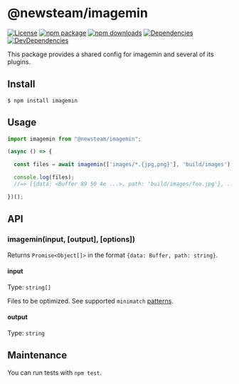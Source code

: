 # @newsteam/imagemin

[![License](https://img.shields.io/npm/l/@newsteam/imagemin.svg)](https://github.com/feight/packages/blob/master/LICENSE)
[![npm package](https://img.shields.io/npm/v/@newsteam/imagemin/latest.svg)](https://www.npmjs.com/package/@newsteam/imagemin)
[![npm downloads](https://img.shields.io/npm/dm/@newsteam/imagemin.svg)](https://www.npmjs.com/package/@newsteam/imagemin)
[![Dependencies](https://img.shields.io/david/feight/packages.svg?path=imagemin)](https://david-dm.org/feight/packages?path=imagemin)
[![DevDependencies](https://img.shields.io/david/feight/packages.svg?path=imagemin)](https://david-dm.org/feight/packages?type=dev&path=imagemin)

This package provides a shared config for imagemin and several of its plugins.

## Install

```
$ npm install imagemin
```
## Usage

```js
import imagemin from "@newsteam/imagemin";

(async () => {

  const files = await imagemin(['images/*.{jpg,png}'], 'build/images');

  console.log(files);
  //=> [{data: <Buffer 89 50 4e ...>, path: 'build/images/foo.jpg'}, ...]

})();
```

## API

### imagemin(input, [output], [options])

Returns `Promise<Object[]>` in the format `{data: Buffer, path: string}`.

#### input

Type: `string[]`

Files to be optimized. See supported `minimatch` [patterns](https://github.com/isaacs/minimatch#usage).

#### output

Type: `string`

## Maintenance

You can run tests with `npm test`.
